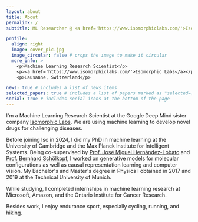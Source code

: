 ```yaml
---
layout: about
title: About
permalink: /
subtitle: ML Researcher @ <a href='https://www.isomorphiclabs.com/'>Isomorphic Labs</a> | PhD from Cambridge | Previously at Microsoft, Amazon, MPI-IS

profile:
  align: right
  image: cover_pic.jpg
  image_circular: false # crops the image to make it circular
  more_info: >
    <p>Machine Learning Research Scientist</p>
    <p><a href='https://www.isomorphiclabs.com/'>Isomorphic Labs</a></p>
    <p>Lausanne, Switzerland</p>

news: true # includes a list of news items
selected_papers: true # includes a list of papers marked as "selected={true}"
social: true # includes social icons at the bottom of the page
---
```


I'm a Machine Learning Research Scientist at the Google Deep Mind sister company <a href='https://www.isomorphiclabs.com/'>Isomorphic Labs</a>. We are using machine learning to develop novel drugs for challenging diseases.

Before joining Iso in 2024, I did my PhD in machine learning at the University of Cambridge and the Max Planck Institute for Intelligent Systems.
Being co-supervised by <a href='https://jmhl.org/'>Prof. José Miguel Hernández-Lobato</a> and <a href='https://is.mpg.de/person/bs'>Prof. Bernhard Schölkopf</a>, I worked on generative models for molecular configurations as well as causal representation learning and computer vision.
My Bachelor's and Master's degree in Physics I obtained in 2017 and 2019 at the Technical University of Munich.

While studying, I completed internships in machine learning research at Microsoft, Amazon, and the Ontario Institute for Cancer Research.

Besides work, I enjoy endurance sport, especially cycling, running, and hiking.
